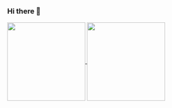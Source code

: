 ### Hi there 👋

<!--
**QuantumHW/QuantumHW** is a ✨ _special_ ✨ repository because its `README.md` (this file) appears on your GitHub profile.

Here are some ideas to get you started:

- 🔭 I’m currently working on ...
- 🌱 I’m currently learning ...
- 👯 I’m looking to collaborate on ...
- 🤔 I’m looking for help with ...
- 💬 Ask me about ...
- 📫 How to reach me: ...
- 😄 Pronouns: ...
- ⚡ Fun fact: ...
-->

<a href="https://github.com/anuraghazra/github-readme-stats">
  <img align="center" height="180px" src="https://readme-stats.clckblog.space/api?username=QuantumHW&theme=github_dark_dimmed&show_icons=true" />
</a>
<a href="https://github.com/anuraghazra/github-readme-stats">
  <img align="center" height="180px" src="https://github-readme-stats-ten-gilt.vercel.app/api/top-langs/?username=QuantumHW&layout=compact" />
</a>




